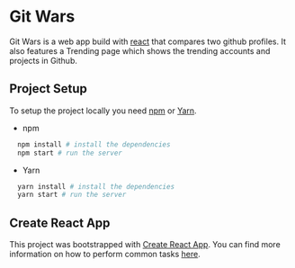 # Git Wars

Git Wars is a web app build with [react](https://reactjs.org/) that compares two github profiles. It also features a Trending page which shows the trending accounts and projects in Github.

## Project Setup

To setup the project locally you need [npm](https://www.npmjs.com/) or [Yarn](https://yarnpkg.com/en/).

* npm

```bash
  npm install # install the dependencies
  npm start # run the server
```

* Yarn

```bash
  yarn install # install the dependencies
  yarn start # run the server
```

## Create React App

This project was bootstrapped with [Create React App](https://github.com/facebookincubator/create-react-app). You can find more information on how to perform common tasks [here](https://github.com/facebookincubator/create-react-app/blob/master/packages/react-scripts/template/README.md).
